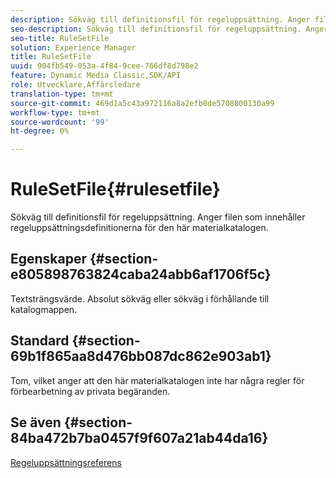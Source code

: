 ```yaml
---
description: Sökväg till definitionsfil för regeluppsättning. Anger filen som innehåller regeluppsättningsdefinitionerna för den här materialkatalogen.
seo-description: Sökväg till definitionsfil för regeluppsättning. Anger filen som innehåller regeluppsättningsdefinitionerna för den här materialkatalogen.
seo-title: RuleSetFile
solution: Experience Manager
title: RuleSetFile
uuid: 904fb549-053a-4f84-9cee-766df8d798e2
feature: Dynamic Media Classic,SDK/API
role: Utvecklare,Affärsledare
translation-type: tm+mt
source-git-commit: 469d1a5c43a972116a8a2efb0de5708800130a99
workflow-type: tm+mt
source-wordcount: '99'
ht-degree: 0%

---
```



# RuleSetFile{#rulesetfile}

Sökväg till definitionsfil för regeluppsättning. Anger filen som innehåller regeluppsättningsdefinitionerna för den här materialkatalogen.

## Egenskaper {#section-e805898763824caba24abb6af1706f5c}

Textsträngsvärde. Absolut sökväg eller sökväg i förhållande till katalogmappen.

## Standard {#section-69b1f865aa8d476bb087dc862e903ab1}

Tom, vilket anger att den här materialkatalogen inte har några regler för förbearbetning av privata begäranden.

## Se även {#section-84ba472b7ba0457f9f607a21ab44da16}

[Regeluppsättningsreferens](../../../../../ir-api/material-cat/image-rendering-api-ref/c-ir-material-catalog/c-ir-rule-set-reference/c-ir-rule-set-reference.md#concept-2369f884d9724727aaf436b5b0261dbe)
